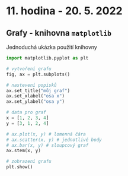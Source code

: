 # 11. hodina - 20. 5. 2022

## Grafy - knihovna `matplotlib`

Jednoduchá ukázka použití knihovny
```python
import matplotlib.pyplot as plt

# vytvoření grafu
fig, ax = plt.subplots()

# nastevení popisků
ax.set_title("můj graf")
ax.set_xlabel("osa x")
ax.set_ylabel("osa y")

# data pro graf
x = [1, 2, 3, 4]
y = [3, 1, 2, 4]

# ax.plot(x, y) # lomenná čára
# ax.scatter(x, y) # jednotlivé body
# ax.bar(x, y) # sloupcový graf
ax.stem(x, y)

# zobrazení grafu
plt.show() 
```

```python

```

